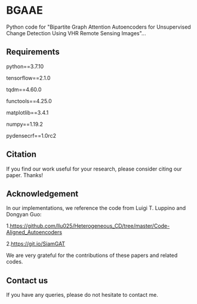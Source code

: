 # BGAAE

Python code for "Bipartite Graph Attention Autoencoders for Unsupervised Change Detection Using VHR Remote Sensing Images"...

## Requirements

python==3.7.10

tensorflow==2.1.0

tqdm==4.60.0

functools==4.25.0

matplotlib==3.4.1

numpy==1.19.2

pydensecrf==1.0rc2	

## Citation
If you find our work useful for your research, please consider citing our paper. Thanks!


## Acknowledgement
In our implementations, we reference the code from Luigi T. Luppino and Dongyan Guo:

1.https://github.com/llu025/Heterogeneous_CD/tree/master/Code-Aligned_Autoencoders

2.https://git.io/SiamGAT

We are very grateful for the contributions of these papers and related codes.


## Contact us

If you have any queries, please do not hesitate to contact me.
